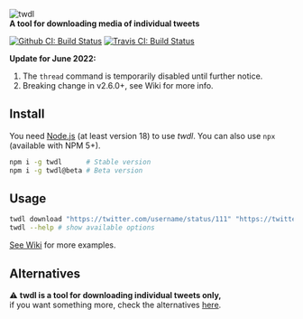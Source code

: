![twdl](https://user-images.githubusercontent.com/486818/50049631-7ff38300-00fa-11e9-91e9-8403da26613f.png)  
**A tool for downloading media of individual tweets**

[![Github CI: Build Status](https://github.com/dogancelik/twdl/actions/workflows/nodejs.yml/badge.svg)](https://github.com/dogancelik/twdl/actions/workflows/nodejs.yml)
[![Travis CI: Build Status](https://travis-ci.com/dogancelik/twdl.svg?branch=master)](https://travis-ci.com/dogancelik/twdl)

**Update for June 2022:**
1. The `thread` command is temporarily disabled until further notice.
2. Breaking change in v2.6.0+, see Wiki for more info.

## Install

You need [Node.js](https://nodejs.org/en/) (at least version 18) to use *twdl*.
You can also use `npx` (available with NPM 5+).

```sh
npm i -g twdl      # Stable version
npm i -g twdl@beta # Beta version
```

## Usage

```sh
twdl download "https://twitter.com/username/status/111" "https://twitter.com/username/status/222"
twdl --help # show available options
```

[See Wiki](https://github.com/dogancelik/twdl/wiki) for more examples.

## Alternatives

⚠ **twdl is a tool for downloading individual tweets only,**  
if you want something more, check the alternatives [here](https://github.com/dogancelik/twdl/wiki/Alternatives).
